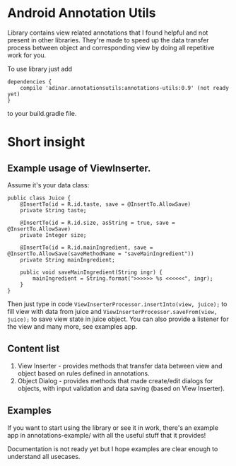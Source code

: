 # Android Annotation Utils
Library contains view related annotations that I found helpful and not present in other libraries.
They're made to speed up the data transfer process between object and corresponding view by doing all repetitive work for you.

To use library just add
```
dependencies {
    compile 'adinar.annotationsutils:annotations-utils:0.9' (not ready yet)
}
```
to your build.gradle file.

# Short insight

## Example usage of ViewInserter.
Assume it's your data class:
```
public class Juice {
    @InsertTo(id = R.id.taste, save = @InsertTo.AllowSave)
    private String taste;

    @InsertTo(id = R.id.size, asString = true, save = @InsertTo.AllowSave)
    private Integer size;

    @InsertTo(id = R.id.mainIngredient, save = @InsertTo.AllowSave(saveMethodName = "saveMainIngredient"))
    private String mainIngredient;

    public void saveMainIngredient(String ingr) {
        mainIngredient = String.format(">>>>>> %s <<<<<<", ingr);
    }
}
```

Then just type in code 
`ViewInserterProcessor.insertInto(view, juice);`
to fill view with data from juice and
`ViewInserterProcessor.saveFrom(view, juice);`
to save view state in juice object.
You can also provide a listener for the view and many more, see examples app.

## Content list
1. View Inserter - provides methods that transfer data between view and object based on rules defined in annotations.
2. Object Dialog - provides methods that made create/edit dialogs for objects, with input validation and data saving (based on View Inserter).

## Examples
If you want to start using the library or see it in work, there's an example app in annotations-example/ with all the
useful stuff that it provides!

Documentation is not ready yet but I hope examples are clear enough to understand all usecases.
